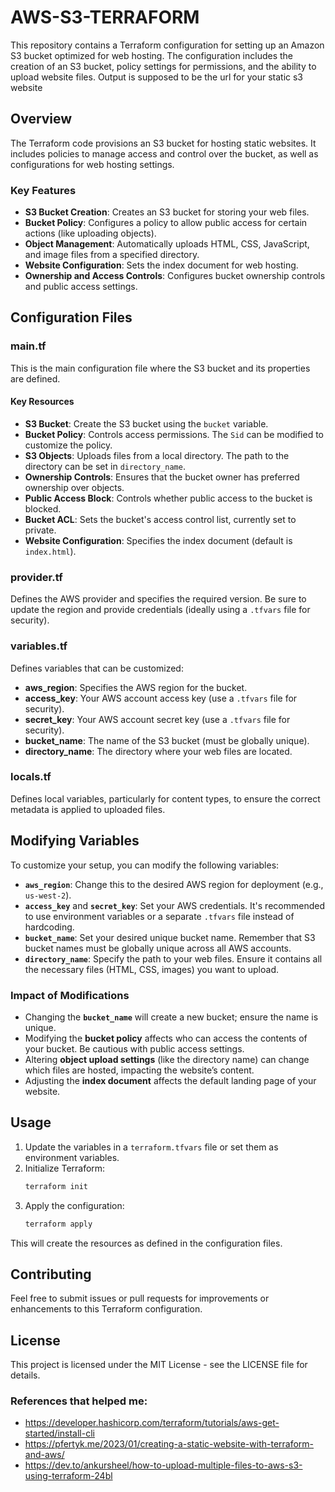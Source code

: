 # AWS-S3-TERRAFORM

This repository contains a Terraform configuration for setting up an Amazon S3 bucket optimized for web hosting. The configuration includes the creation of an S3 bucket, policy settings for permissions, and the ability to upload website files. Output is supposed to be the url for your static s3 website

## Overview

The Terraform code provisions an S3 bucket for hosting static websites. It includes policies to manage access and control over the bucket, as well as configurations for web hosting settings.

### Key Features

- **S3 Bucket Creation**: Creates an S3 bucket for storing your web files.
- **Bucket Policy**: Configures a policy to allow public access for certain actions (like uploading objects).
- **Object Management**: Automatically uploads HTML, CSS, JavaScript, and image files from a specified directory.
- **Website Configuration**: Sets the index document for web hosting.
- **Ownership and Access Controls**: Configures bucket ownership controls and public access settings.

## Configuration Files

### main.tf

This is the main configuration file where the S3 bucket and its properties are defined.

#### Key Resources

- **S3 Bucket**: Create the S3 bucket using the `bucket` variable.
- **Bucket Policy**: Controls access permissions. The `Sid` can be modified to customize the policy.
- **S3 Objects**: Uploads files from a local directory. The path to the directory can be set in `directory_name`.
- **Ownership Controls**: Ensures that the bucket owner has preferred ownership over objects.
- **Public Access Block**: Controls whether public access to the bucket is blocked.
- **Bucket ACL**: Sets the bucket's access control list, currently set to private.
- **Website Configuration**: Specifies the index document (default is `index.html`).

### provider.tf

Defines the AWS provider and specifies the required version. Be sure to update the region and provide credentials (ideally using a `.tfvars` file for security).

### variables.tf

Defines variables that can be customized:

- **aws_region**: Specifies the AWS region for the bucket.
- **access_key**: Your AWS account access key (use a `.tfvars` file for security).
- **secret_key**: Your AWS account secret key (use a `.tfvars` file for security).
- **bucket_name**: The name of the S3 bucket (must be globally unique).
- **directory_name**: The directory where your web files are located.

### locals.tf

Defines local variables, particularly for content types, to ensure the correct metadata is applied to uploaded files.

## Modifying Variables

To customize your setup, you can modify the following variables:

- **`aws_region`**: Change this to the desired AWS region for deployment (e.g., `us-west-2`).
- **`access_key`** and **`secret_key`**: Set your AWS credentials. It's recommended to use environment variables or a separate `.tfvars` file instead of hardcoding.
- **`bucket_name`**: Set your desired unique bucket name. Remember that S3 bucket names must be globally unique across all AWS accounts.
- **`directory_name`**: Specify the path to your web files. Ensure it contains all the necessary files (HTML, CSS, images) you want to upload.

### Impact of Modifications

- Changing the **`bucket_name`** will create a new bucket; ensure the name is unique.
- Modifying the **bucket policy** affects who can access the contents of your bucket. Be cautious with public access settings.
- Altering **object upload settings** (like the directory name) can change which files are hosted, impacting the website’s content.
- Adjusting the **index document** affects the default landing page of your website.

## Usage

1. Update the variables in a `terraform.tfvars` file or set them as environment variables.
2. Initialize Terraform: 
   ```bash
   terraform init
   ```
3. Apply the configuration:
   ```bash
   terraform apply
   ```

This will create the resources as defined in the configuration files.

## Contributing

Feel free to submit issues or pull requests for improvements or enhancements to this Terraform configuration.

## License

This project is licensed under the MIT License - see the LICENSE file for details.

### References that helped me:
- https://developer.hashicorp.com/terraform/tutorials/aws-get-started/install-cli
- https://pfertyk.me/2023/01/creating-a-static-website-with-terraform-and-aws/
- https://dev.to/ankursheel/how-to-upload-multiple-files-to-aws-s3-using-terraform-24bl
